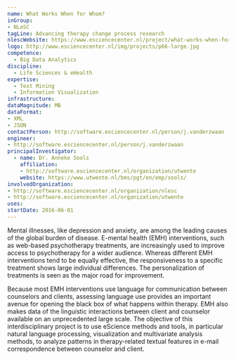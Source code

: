 ```yaml
---
name: What Works When for Whom?
inGroup:
- NLeSC
tagLine: Advancing therapy change process research
nlescWebsite: https://www.esciencecenter.nl/project/what-works-when-for-whom
logo: http://www.esciencecenter.nl/img/projects/p66-large.jpg
competence:
  - Big Data Analytics
discipline:
  - Life Sciences & eHealth
expertise:
  - Text Mining
  - Information Visualization
infrastructure:
dataMagnitude: MB
dataFormat:
- XML
- JSON
contactPerson: http://software.esciencecenter.nl/person/j.vanderzwaan
engineer:
- http://software.esciencecenter.nl/person/j.vanderzwaan
principalInvestigator:
  - name: Dr. Anneke Sools
    affiliation:
    - http://software.esciencecenter.nl/organization/utwente
    website: https://www.utwente.nl/bms/pgt/en/emp/sools/
involvedOrganization:
- http://software.esciencecenter.nl/organization/nlesc
- http://software.esciencecenter.nl/organization/utwente
uses:
startDate: 2016-06-01
---
```

Mental illnesses, like depression and anxiety, are among the leading causes of the global burden of disease. E-mental health (EMH) interventions, such as web-based psychotherapy treatments, are increasingly used to improve access to psychotherapy for a wider audience. Whereas different EMH interventions tend to be equally effective, the responsiveness to a specific treatment shows large individual differences. The personalization of treatments is seen as the major road for improvement.

Because most EMH interventions use language for communication between counselors and clients, assessing language use provides an important avenue for opening the black box of what happens within therapy. EMH also makes data of the linguistic interactions between client and counselor available on an unprecedented large scale. The objective of this interdisciplinary project is to use eScience methods and tools, in particular natural language processing, visualization and multivariate analysis methods, to analyze patterns in therapy-related textual features in e-mail correspondence between counselor and client.
